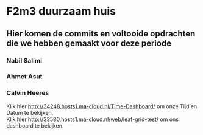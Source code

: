 # F2m3 duurzaam huis

## Hier komen de commits en voltooide opdrachten die we hebben gemaakt voor deze periode

### Nabil Salimi
### Ahmet Asut
### Calvin Heeres



Klik hier <http://34248.hosts1.ma-cloud.nl/Time-Dashboard/> om onze Tijd en Datum te bekijken. <br>
Klik hier <http://33580.hosts1.ma-cloud.nl/web/leaf-grid-test/> om ons dashboard te bekijken. <br>


